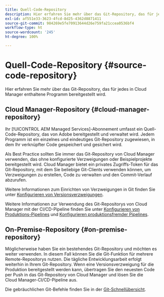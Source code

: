 ```yaml
---
title: Quell-Code-Repository
description: Hier erfahren Sie mehr über das Git-Repository, das für jedes in Cloud Manager enthaltene Programm bereitgestellt wird.
exl-id: af551e33-3623-4fcd-8d25-4362d8871411
source-git-commit: 984269e5fe70913644d26e759fa21ccea0536bf4
workflow-type: ht
source-wordcount: '245'
ht-degree: 100%

---
```



# Quell-Code-Repository {#source-code-repository}

Hier erfahren Sie mehr über das Git-Repository, das für jedes in Cloud Manager enthaltene Programm bereitgestellt wird.

## Cloud Manager-Repository {#cloud-manager-repository}

Ihr [!UICONTROL AEM Managed Services]-Abonnement umfasst ein Quell-Code-Repository, das von Adobe bereitgestellt und verwaltet wird. Jedem Programm ist ein einzelnes und eindeutiges Git-Repository zugewiesen, in dem Ihr verknüpfter Code gespeichert und gesichert wird.

Als Best Practice sollten Sie immer das Git-Repository von Cloud Manager verwenden, das ohne konfigurierte Verzweigungen oder Beispielprojekte bereitgestellt wird. Cloud Manager bietet ein privates Zugriffs-Token für das Git-Repository, mit dem Sie beliebige Git-Clients verwenden können, um Verzweigungen zu erstellen, Code zu verwalten und den Commit-Verlauf abzurufen.

Weitere Informationen zum Einrichten von Verzweigungen in Git finden Sie unter [Konfigurieren von Versionsverzweigungen](/help/getting-started/configuring-branches.md).

Weitere Informationen zur Verwendung des Git-Repositorys von Cloud Manager mit der CI/CD-Pipeline finden Sie unter [Konfigurieren von Produktions-Pipelines](/help/using/production-pipelines.md) und [Konfigurieren produktionsfremder Pipelines](/help/using/non-production-pipelines.md).

## On-Premise-Repository {#on-premise-repository}

Möglicherweise haben Sie ein bestehendes Git-Repository und möchten es weiter verwenden. In diesem Fall können Sie die Git-Funktion für mehrere Remote-Repositorys nutzen. Die tägliche Entwicklungsarbeit erfolgt weiterhin in Ihrem Git-Repository. Wenn eine Versionsverzweigung für die Produktion bereitgestellt werden kann, übertragen Sie den neuesten Code per Push in das Git-Repository von Cloud Manager und lösen Sie die Cloud Manager-CI/CD-Pipeline aus.

Die gebräuchlichen Git-Befehle finden Sie in der [Git-Schnellübersicht](https://education.github.com/git-cheat-sheet-education.pdf).
